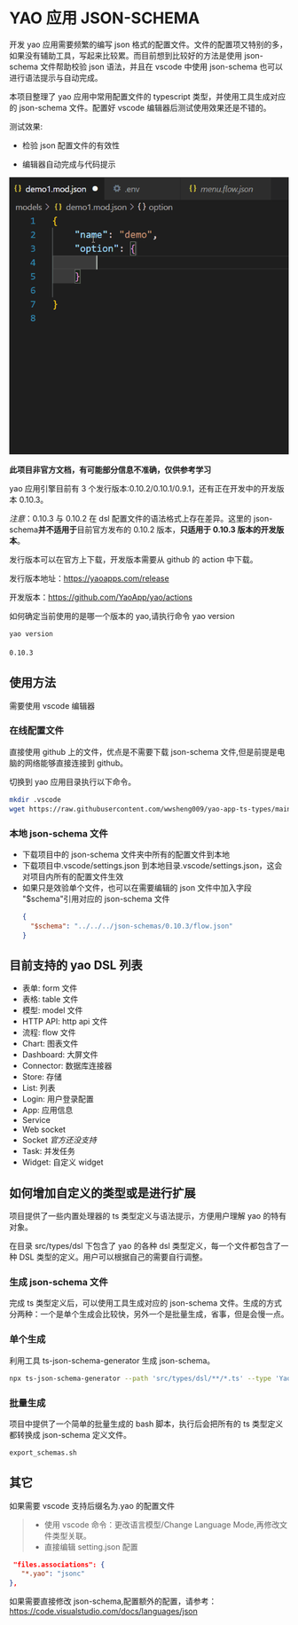 # YAO 应用 JSON-SCHEMA

开发 yao 应用需要频繁的编写 json 格式的配置文件。文件的配置项又特别的多，如果没有辅助工具，写起来比较累。而目前想到比较好的方法是使用 json-schema 文件帮助校验 json 语法，并且在 vscode 中使用 json-schema 也可以进行语法提示与自动完成。

本项目整理了 yao 应用中常用配置文件的 typescript 类型，并使用工具生成对应的 json-schema 文件。配置好 vscode 编辑器后测试使用效果还是不错的。

测试效果:

- 检验 json 配置文件的有效性

- 编辑器自动完成与代码提示

![演示效果](./docs/yao-json-schema.gif "json-schema演示")

**此项目非官方文档，有可能部分信息不准确，仅供参考学习**

yao 应用引擎目前有 3 个发行版本:0.10.2/0.10.1/0.9.1，还有正在开发中的开发版本 0.10.3。

_注意_：0.10.3 与 0.10.2 在 dsl 配置文件的语法格式上存在差异。这里的 json-schema**并不适用于**目前官方发布的 0.10.2 版本，**只适用于 0.10.3 版本的开发版本**。

发行版本可以在官方上下载，开发版本需要从 github 的 action 中下载。

发行版本地址：https://yaoapps.com/release

开发版本：https://github.com/YaoApp/yao/actions

如何确定当前使用的是哪一个版本的 yao,请执行命令 yao version

```sh
yao version

0.10.3
```

## 使用方法

需要使用 vscode 编辑器

### 在线配置文件

直接使用 github 上的文件，优点是不需要下载 json-schema 文件,但是前提是电脑的网络能够直接连接到 github。

切换到 yao 应用目录执行以下命令。

```sh
mkdir .vscode
wget https://raw.githubusercontent.com/wwsheng009/yao-app-ts-types/main/.vscode/settings-online.json -O .vscode/settings.json
```

### 本地 json-schema 文件

- 下载项目中的 json-schema 文件夹中所有的配置文件到本地
- 下载项目中.vscode/settings.json 到本地目录.vscode/settings.json，这会对项目内所有的配置文件生效
- 如果只是效验单个文件，也可以在需要编辑的 json 文件中加入字段 "$schema"引用对应的 json-schema 文件
  ```json
  {
    "$schema": "../../../json-schemas/0.10.3/flow.json"
  }
  ```

## 目前支持的 yao DSL 列表

- 表单: form 文件
- 表格: table 文件
- 模型: model 文件
- HTTP API: http api 文件
- 流程: flow 文件
- Chart: 图表文件
- Dashboard: 大屏文件
- Connector: 数据库连接器
- Store: 存储
- List: 列表
- Login: 用户登录配置
- App: 应用信息
- Service
- Web socket
- Socket _官方还没支持_
- Task: 并发任务
- Widget: 自定义 widget

## 如何增加自定义的类型或是进行扩展

项目提供了一些内置处理器的 ts 类型定义与语法提示，方便用户理解 yao 的特有对象。

在目录 src/types/dsl 下包含了 yao 的各种 dsl 类型定义，每一个文件都包含了一种 DSL 类型的定义。用户可以根据自己的需要自行调整。

### 生成 json-schema 文件

完成 ts 类型定义后，可以使用工具生成对应的 json-schema 文件。生成的方式分两种：一个是单个生成会比较快，另外一个是批量生成，省事，但是会慢一点。

### 单个生成

利用工具 ts-json-schema-generator 生成 json-schema。

```sh
npx ts-json-schema-generator --path 'src/types/dsl/**/*.ts' --type 'YaoForm.FormDSL' >./json-schemas/yao-form1.json
```

### 批量生成

项目中提供了一个简单的批量生成的 bash 脚本，执行后会把所有的 ts 类型定义都转换成 json-schema 定义文件。

```sh
export_schemas.sh
```

## 其它

如果需要 vscode 支持后缀名为.yao 的配置文件

> - 使用 vscode 命令：更改语言模型/Change Language Mode,再修改文件类型关联。
> - 直接编辑 setting.json 配置

```json
 "files.associations": {
   "*.yao": "jsonc"
},
```

如果需要直接修改 json-schema,配置额外的配置，请参考：https://code.visualstudio.com/docs/languages/json
